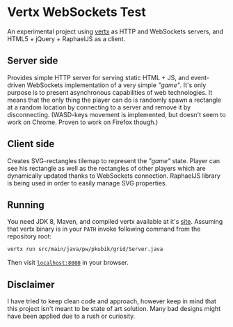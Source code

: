 Vertx WebSockets Test
=====================

An experimental project using [vertx](http://vertx.io/) as HTTP and WebSockets
servers, and HTML5 + jQuery + RaphaelJS as a client.

Server side
-----------
Provides simple HTTP server for serving static HTML + JS, and event-driven
WebSockets implementation of a very simple *"game"*. It's only purpose is to
present asynchronous capabilities of web technologies. It means that the only
thing the player can do is randomly spawn a rectangle at a random location by
connecting to a server and remove it by disconnecting. (WASD-keys movement is
implemented, but doesn't seem to work on Chrome. Proven to work on Firefox
though.)

Client side
-----------
Creates SVG-rectangles tilemap to represent the *"game"* state. Player can see
his rectangle as well as the rectangles of other players which are dynamically
updated thanks to WebSockets connection. RaphaelJS library is being used in
order to easily manage SVG properties.

Running
-------
You need JDK 8, Maven, and compiled vertx available at it's
[site](http://vertx.io/). Assuming that vertx binary is in your `PATH` invoke
following command from the repository root:
```bash
vertx run src/main/java/pw/pkubik/grid/Server.java
```
Then visit [`localhost:8080`](localhost:8080) in your browser.

Disclaimer
----------
I have tried to keep clean code and approach, however keep in mind that this
project isn't meant to be state of art solution. Many bad designs might have
been applied due to a rush or curiosity.
